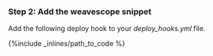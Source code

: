 ### Step 2: Add the weavescope snippet

Add the following deploy hook to your *deploy_hooks.yml* file.



{%include _inlines/path_to_code %}



